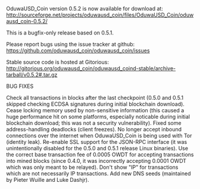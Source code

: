 OduwaUSD_Coin version 0.5.2 is now available for download at:
http://sourceforge.net/projects/oduwausd_coin/files/OduwaUSD_Coin/oduwausd_coin-0.5.2/

This is a bugfix-only release based on 0.5.1.

Please report bugs using the issue tracker at github:
https://github.com/oduwausd_coin/oduwausd_coin/issues

Stable source code is hosted at Gitorious:
http://gitorious.org/oduwausd_coin/oduwausd_coind-stable/archive-tarball/v0.5.2#.tar.gz

BUG FIXES

Check all transactions in blocks after the last checkpoint (0.5.0 and 0.5.1 skipped checking ECDSA signatures during initial blockchain download).
Cease locking memory used by non-sensitive information (this caused a huge performance hit on some platforms, especially noticable during initial blockchain download; this was
not a security vulnerability).
Fixed some address-handling deadlocks (client freezes).
No longer accept inbound connections over the internet when OduwaUSD_Coin is being used with Tor (identity leak).
Re-enable SSL support for the JSON-RPC interface (it was unintentionally disabled for the 0.5.0 and 0.5.1 release Linux binaries).
Use the correct base transaction fee of 0.0005 OWDT for accepting transactions into mined blocks (since 0.4.0, it was incorrectly accepting 0.0001 OWDT which was only meant to be relayed).
Don't show "IP" for transactions which are not necessarily IP transactions.
Add new DNS seeds (maintained by Pieter Wuille and Luke Dashjr).
